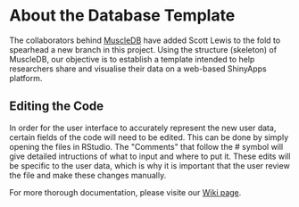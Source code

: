 # About the Database Template
The collaborators behind [MuscleDB](https://github.com/flaneuse/muscleDB) have added Scott Lewis to the fold to spearhead a new branch in this project. Using the structure (skeleton) of MuscleDB, our objective is to establish a template intended to help researchers share and visualise their data on a web-based ShinyApps platform.

## Editing the Code
In order for the user interface to accurately represent the new user data, certain fields of the code will need to be edited. This can be done by simply opening the files in RStudio. The "Comments" that follow the # symbol will give detailed intructions of what to input and where to put it. These edits will be specific to the user data, which is why it is important that the user review the file and make these changes manually.     

For more thorough documentation, please visite our [Wiki page](https://github.com/5c077/ExpressionDB/wiki/About).
